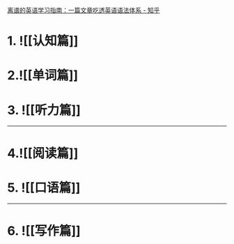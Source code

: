 [离谱的英语学习指南：一篇文章吃透英语语法体系 - 知乎](https://zhuanlan.zhihu.com/p/681215354)

# 1. ![[认知篇]]
# 2.![[单词篇]]


# 3. ![[听力篇]]
---
# 4.![[阅读篇]]

# 5. ![[口语篇]]
---

# 6. ![[写作篇]]
